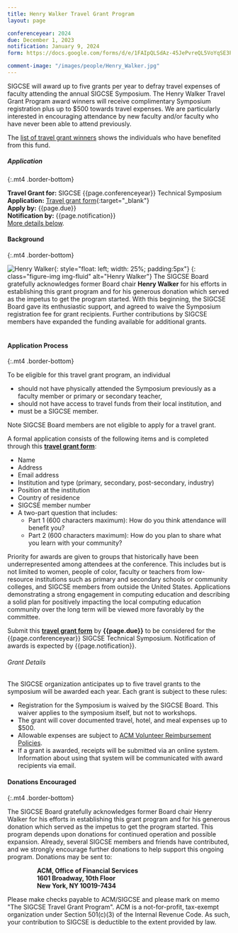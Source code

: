 ```yaml
---
title: Henry Walker Travel Grant Program
layout: page

conferenceyear: 2024
due: December 1, 2023
notification: January 9, 2024
form: https://docs.google.com/forms/d/e/1FAIpQLSdAz-45JePvreQL5VoYqSE3PXH87UlS4iEamqu5QZnP_clkmQ/viewform?usp=sf_link

comment-image: "/images/people/Henry_Walker.jpg"
---
```


SIGCSE will award up to five grants per year to defray travel expenses of faculty attending the annual SIGCSE Symposium. The Henry Walker Travel Grant Program award winners will receive complimentary Symposium registration plus up to $500 towards travel expenses. We are particularly interested in encouraging attendance by new faculty and/or faculty who have never been able to attend previously.

The [list of travel grant winners](awards.html) shows the individuals who have benefited from this fund.

##### Application
{:.mt4 .border-bottom}

**Travel Grant for:** SIGCSE {{page.conferenceyear}} Technical Symposium<br>
**Application:** [Travel grant form]({{page.form}}){:target="_blank"}<br>
**Apply by:** {{page.due}}<br>
**Notification by:** {{page.notification}}<br>
<a href="#more">More details below</a>.

#### Background
{:.mt4 .border-bottom}

![Henry Walker]({{"assets/images/people/Henry_Walker.jpg"|absolute_url}}){: style="float: left; width: 25%; padding:5px"}
{: class="figure-img img-fluid" alt="Henry Walker"}
The SIGCSE Board gratefully acknowledges former Board chair **Henry Walker** for his efforts in establishing this grant program and for his generous donation which served as the impetus to get the program started.  With this beginning, the SIGCSE Board gave its enthusiastic support, and agreed to waive the Symposium registration fee for grant recipients. Further contributions by SIGCSE members have expanded the funding available for additional grants.
<br>&nbsp;

<a name="more" id="more"></a>
#### Application Process
{:.mt4 .border-bottom}

To be eligible for this travel grant program, an individual
- should not have physically attended the Symposium previously as a faculty member or primary or secondary teacher,
- should not have access to travel funds from their local institution, and
- must be a SIGCSE member.


Note SIGCSE Board members are not eligible to apply for a travel grant.

A formal application consists of the following items and is completed through this **[travel grant form]({{page.form}})**:

- Name
- Address
- Email address
- Institution and type (primary, secondary, post-secondary, industry)
- Position at the institution
- Country of residence
- SIGCSE member number
- A two-part question that includes:
	- Part 1 (600 characters maximum): How do you think attendance will benefit you?
	- Part 2 (600 characters maximum): How do you plan to share what you learn with your community?


Priority for awards are given to groups that historically have been underrepresented among attendees at the conference. This includes but is not limited to women, people of color, faculty or teachers from low-resource institutions such as primary and secondary schools or community colleges, and SIGCSE members from outside the United States. Applications demonstrating a strong engagement in computing education and describing a solid plan for positively impacting the local computing education community over the long term will be viewed more favorably by the committee.

Submit this **[travel grant form]({{page.form}})** by **{{page.due}}** to be considered for the {{page.conferenceyear}} SIGCSE Technical Symposium. Notification of awards is expected by {{page.notification}}.

<a name="details" id="details"></a>
###### Grant Details

The SIGCSE organization anticipates up to five travel grants to the symposium will be awarded each year. Each grant is subject to these rules:


- Registration for the Symposium is waived by the SIGCSE Board. This waiver applies to the symposium itself, but not to workshops.
- The grant will cover documented travel, hotel, and meal expenses up to $500.
- Allowable expenses are subject to [ACM Volunteer Reimbursement Policies](http://www.acm.org/sigs/volunteer_resources/conference_manual/travel?searchterm=volunteer+travel).
- If a grant is awarded, receipts will be submitted via an online system. Information about using that system will be communicated with award recipients via email.


<a hame="donations"></a>
#### Donations Encouraged
{:.mt4 .border-bottom}


The SIGCSE Board gratefully acknowledges former Board chair Henry Walker for his efforts in establishing this grant program and for his generous donation which served as the impetus to get the program started. This program depends upon donations for continued operation and possible expansion.  Already, several SIGCSE members and friends have contributed, and we strongly encourage further donations to help support this ongoing program. Donations may be sent to:

<p style="padding-left: 50pt; padding-right: 50pt">
<strong>ACM, Office of Financial Services<br />
1601 Broadway, 10th Floor<br />
New York, NY 10019-7434</strong></p>

Please make checks payable to ACM/SIGCSE and please mark on memo "The SIGCSE Travel Grant Program". ACM is a not-for-profit, tax-exempt organization under Section 501(c)(3) of the Internal Revenue Code.  As such, your contribution to SIGCSE is deductible to the extent provided by law.

